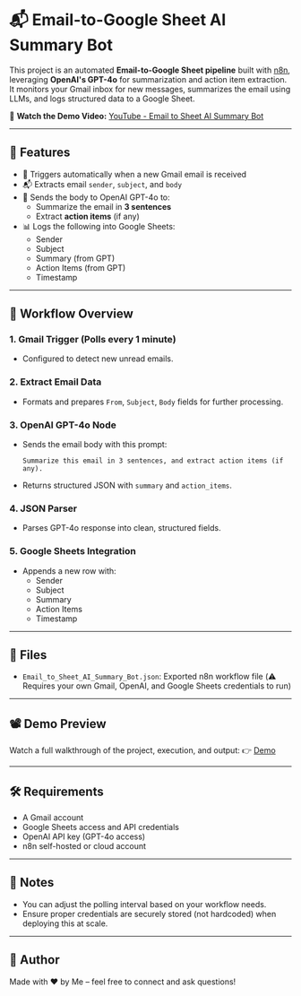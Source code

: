 # 📬 Email-to-Google Sheet AI Summary Bot

This project is an automated **Email-to-Google Sheet pipeline** built with [n8n](https://n8n.io/), leveraging **OpenAI's GPT-4o** for summarization and action item extraction. It monitors your Gmail inbox for new messages, summarizes the email using LLMs, and logs structured data to a Google Sheet.

🔗 **Watch the Demo Video:** [YouTube - Email to Sheet AI Summary Bot](https://www.youtube.com/watch?v=s0XWcKi3qI0)

---

## 🚀 Features

- 🔔 Triggers automatically when a new Gmail email is received
- 📬 Extracts email `sender`, `subject`, and `body`
- 🧠 Sends the body to OpenAI GPT-4o to:
  - Summarize the email in **3 sentences**
  - Extract **action items** (if any)
- 📊 Logs the following into Google Sheets:
  - Sender
  - Subject
  - Summary (from GPT)
  - Action Items (from GPT)
  - Timestamp

---

## 🧩 Workflow Overview

### 1. **Gmail Trigger (Polls every 1 minute)**
   - Configured to detect new unread emails.

### 2. **Extract Email Data**
   - Formats and prepares `From`, `Subject`, `Body` fields for further processing.

### 3. **OpenAI GPT-4o Node**
   - Sends the email body with this prompt:
     ```
     Summarize this email in 3 sentences, and extract action items (if any).
     ```
   - Returns structured JSON with `summary` and `action_items`.

### 4. **JSON Parser**
   - Parses GPT-4o response into clean, structured fields.

### 5. **Google Sheets Integration**
   - Appends a new row with:
     - Sender
     - Subject
     - Summary
     - Action Items
     - Timestamp

---

## 📁 Files

- `Email_to_Sheet_AI_Summary_Bot.json`: Exported n8n workflow file (⚠️ Requires your own Gmail, OpenAI, and Google Sheets credentials to run)

---

## 📽 Demo Preview

Watch a full walkthrough of the project, execution, and output:
👉 [Demo](https://www.youtube.com/watch?v=s0XWcKi3qI0)

---

## 🛠 Requirements

- A Gmail account
- Google Sheets access and API credentials
- OpenAI API key (GPT-4o access)
- n8n self-hosted or cloud account

---

## 📌 Notes

- You can adjust the polling interval based on your workflow needs.
- Ensure proper credentials are securely stored (not hardcoded) when deploying this at scale.

---

## 🧠 Author

Made with ❤️ by Me – feel free to connect and ask questions!
